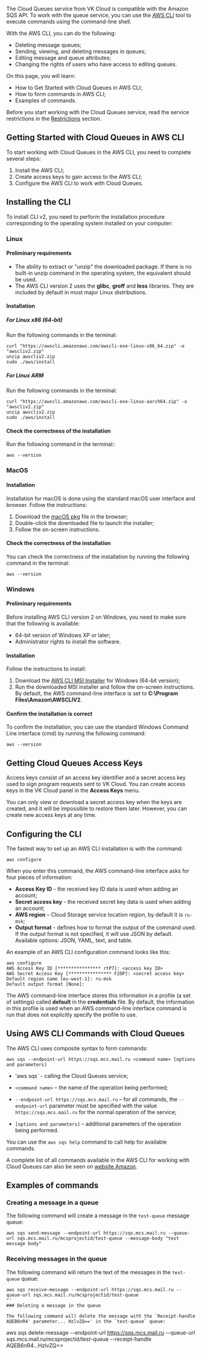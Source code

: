 The Cloud Queues service from VK Cloud is compatible with the Amazon SQS API. To work with the queue service, you can use the [AWS CLI](https://aws.amazon.com/ru/cli/) tool to execute commands using the command-line shell.

With the AWS CLI, you can do the following:

- Deleting message queues;
- Sending, viewing, and deleting messages in queues;
- Editing message and queue attributes;
- Changing the rights of users who have access to editing queues.

On this page, you will learn:

- How to Get Started with Cloud Queues in AWS CLI;
- How to form commands in AWS CLI;
- Examples of commands.

Before you start working with the Cloud Queues service, read the service restrictions in the [Restrictions](../../limitations/) section.

## Getting Started with Cloud Queues in AWS CLI

To start working with Cloud Queues in the AWS CLI, you need to complete several steps:

1. Install the AWS CLI;
2. Create access keys to gain access to the AWS CLI;
3. Configure the AWS CLI to work with Cloud Queues.

## Installing the CLI

To install CLI v2, you need to perform the installation procedure corresponding to the operating system installed on your computer:

### Linux

#### Preliminary requirements

- The ability to extract or "unzip" the downloaded package. If there is no built-in unzip command in the operating system, the equivalent should be used.
- The AWS CLI version 2 uses the **glibc**, **groff** and **less** libraries. They are included by default in most major Linux distributions.

#### Installation

##### For Linux x86 (64-bit)

Run the following commands in the terminal:

```
curl "https://awscli.amazonaws.com/awscli-exe-linux-x86_64.zip" -o "awscliv2.zip"
unzip awscliv2.zip
sudo ./aws/install
```

##### For Linux ARM

Run the following commands in the terminal:

```
curl "https://awscli.amazonaws.com/awscli-exe-linux-aarch64.zip" -o "awscliv2.zip"
unzip awscliv2.zip
sudo ./aws/install
```

#### Check the correctness of the installation

Run the following command in the terminal::

```
aws --version
```

### MacOS

#### Installation

Installation for macOS is done using the standard macOS user interface and browser. Follow the instructions:

1. Download the [macOS pkg](https://awscli.amazonaws.com/AWSCLIV2.pkg) file in the browser;
2. Double-click the downloaded file to launch the installer;
3. Follow the on-screen instructions.

#### Check the correctness of the installation

You can check the correctness of the installation by running the following command in the terminal:

```
aws --version
```

### Windows

#### Preliminary requirements

Before installing AWS CLI version 2 on Windows, you need to make sure that the following is available:

- 64-bit version of Windows XP or later;
- Administrator rights to install the software.

#### Installation

Follow the instructions to install:

1. Download the [AWS CLI MSI Installer](https://awscli.amazonaws.com/AWSCLIV2.msi) for Windows (64-bit version);
2. Run the downloaded MSI installer and follow the on-screen instructions. By default, the AWS command-line interface is set to **C:\Program Files\Amazon\AWSCLIV2**.

#### Confirm the installation is correct

To confirm the installation, you can use the standard Windows Command Line interface (cmd) by running the following command:

```
aws --version
```

## Getting Cloud Queues Access Keys

Access keys consist of an access key identifier and a secret access key used to sign program requests sent to VK Cloud. You can create access keys in the VK Cloud panel in the **Access Keys** menu.

You can only view or download a secret access key when the keys are created, and it will be impossible to restore them later. However, you can create new access keys at any time.

## Configuring the CLI

The fastest way to set up an AWS CLI installation is with the command:

```
aws configure
```

When you enter this command, the AWS command-line interface asks for four pieces of information:

- **Access Key ID** - the received key ID data is used when adding an account;
- **Secret access key** - the received secret key data is used when adding an account;
- **AWS region** – Cloud Storage service location region, by default it is `ru-msk`;
- **Output format** - defines how to format the output of the command used. If the output format is not specified, it will use JSON by default. Available options: JSON, YAML, text, and table.

An example of an AWS CLI configuration command looks like this:

```
aws configure
AWS Access Key ID [**************** rtP7]: <access key ID>
AWS Secret Access Key [**************** F2OP]: <secret access key>
Default region name [eu-west-1]: ru-msk
Default output format [None]:
```

The AWS command-line interface stores this information in a profile (a set of settings) called **default** in the **credentials** file. By default, the information in this profile is used when an AWS command-line interface command is run that does not explicitly specify the profile to use.

## Using AWS CLI Commands with Cloud Queues

The AWS CLI uses composite syntax to form commands:

```
aws sqs --endpoint-url https://sqs.mcs.mail.ru <command name> [options and parameters]
```

- 'aws sqs` - calling the Cloud Queues service;

- `<command name>` – the name of the operation being performed;

- `--endpoint-url https://sqs.mcs.mail.ru` – for all commands, the `--endpoint-url` parameter must be specified with the value `https://sqs.mcs.mail.ru` for the normal operation of the service;

- `[options and parameters]` – additional parameters of the operation being performed.

You can use the `aws sqs help` command to call help for available commands.

A complete list of all commands available in the AWS CLI for working with Cloud Queues can also be seen on [website Amazon](https://awscli.amazonaws.com/v2/documentation/api/latest/reference/sqs/index.html#available-commands).

## Examples of commands

### Creating a message in a queue

The following command will create a message in the `test-queue` message queue:

```
aws sqs send-message --endpoint-url https://sqs.mcs.mail.ru --queue-url sqs.mcs.mail.ru/mcsprojectid/test-queue --message-body "test message body"
```

### Receiving messages in the queue

The following command will return the text of the messages in the `test-queue` queue:

```
aws sqs receive-message --endpoint-url https://sqs.mcs.mail.ru --queue-url sqs.mcs.mail.ru/mcsprojectid/test-queue
"'
### Deleting a message in the queue

The following command will delete the message with the `Receipt-handle AQEB6nR4' parameter... HzlvZQ==' in the `test-queue` queue:

```

aws sqs delete-message --endpoint-url https://sqs.mcs.mail.ru --queue-url sqs.mcs.mail.ru/mcsprojectid/test-queue --receipt-handle AQEB6nR4...HzlvZQ==
